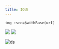 ```yaml
---
title: IO流
---
```


`img :src=$withBase(url)`

<img src="http://img.zxqs.top/v2-eb408ac849a679b09941be7ebd734768_720w.jpg"/>

<img src="https://i2.hdslb.com/bfs/face/dfe77fd9fb029011dbdde35e6960f652ead8ee84.jpg@128w_128h_1o.webp"/>

![ds](https://i2.hdslb.com/bfs/face/dfe77fd9fb029011dbdde35e6960f652ead8ee84.jpg@128w_128h_1o.webp)